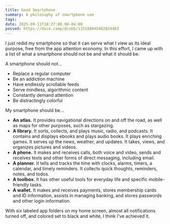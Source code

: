 ```yaml
---
title: Good Smartphone
summary: A philosophy of smartphone use
tags:
date: 2025-09-11T18:27:00.00-04:00
possed: https://dice.camp/@cobb/115188045462824463
---
```


I just redid my smartphone so that it can serve what I view as its ideal purpose, free from the app attention economy. In this effort, I came up with a list of what a smartphone should not be and what it should be.

A smartphone should not...

- Replace a regular computer
- Be an addiction machine 
- Have endlessly scrollable feeds 
- Serve mindless, algorithmic content
- Constantly demand attention
- Be distractingly colorful

My smartphone should be...

- **An atlas.** It provides navigational directions on and off the road, as well as maps for other purposes, such as stargazing.
- **A library.** It sorts, collects, and plays music, radio, and podcasts. It contains and displays ebooks and plays audio books. It plays enriching games. It serves up the news, weather, and updates. It takes, views, and organizes pictures and videos.
- **A phone.** It makes and receives calls, both voice and video, sends and receives texts and other forms of direct messaging, including email.
- **A planner.** It tells and tracks the time with clocks, alarms, timers, a calendar, and timely reminders. It collects quick thoughts, reminders, notes, and todos.
- **A toolbox.** It has other useful tools for everyday life and specific mobile-friendly tasks.
- **A wallet.** It makes and receives payments, stores membership cards and ID information, assists in managing banking, and stores passwords and other login information.

With six labeled app folders on my home screen, almost all notifications turned off, and colored set to black and white, I think I've achieved it.